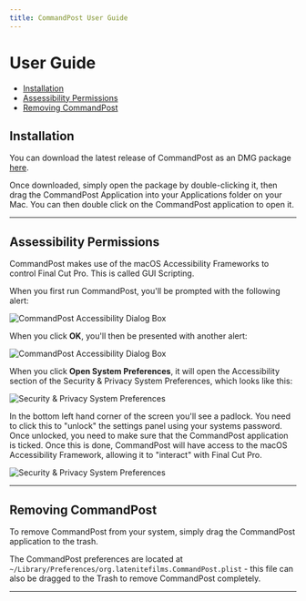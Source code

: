 ```yaml
---
title: CommandPost User Guide
---
```


# User Guide

- [Installation](#installation)
- [Assessibility Permissions](#assessibility-permissions)
- [Removing CommandPost](#removing-commandpost)

## Installation

You can download the latest release of CommandPost as an DMG package <a href="https://github.com/CommandPost/CommandPost/releases/latest" id="download-text-link">here</a>.

Once downloaded, simply open the package by double-clicking it, then drag the CommandPost Application into your Applications folder on your Mac. You can then double click on the CommandPost application to open it.

---

## Assessibility Permissions

CommandPost makes use of the macOS Accessibility Frameworks to control Final Cut Pro. This is called GUI Scripting.

When you first run CommandPost, you'll be prompted with the following alert:

![CommandPost Accessibility Dialog Box](http://commandpost.io/assets/images/cp-accessibility-alert-01.png "CommandPost Accessibility Dialog Box")

When you click **OK**, you'll then be presented with another alert:

![CommandPost Accessibility Dialog Box](http://commandpost.io/assets/images/cp-accessibility-alert-02.png "CommandPost Accessibility Dialog Box")

When you click **Open System Preferences**, it will open the Accessibility section of the Security & Privacy System Preferences, which looks like this:

![Security & Privacy System Preferences](http://commandpost.io/assets/images/cp-accessibility-alert-03.png "Security & Privacy System Preferences")

In the bottom left hand corner of the screen you'll see a padlock. You need to click this to "unlock" the settings panel using your systems password. Once unlocked, you need to make sure that the CommandPost application is ticked. Once this is done, CommandPost will have access to the macOS Accessibility Framework, allowing it to "interact" with Final Cut Pro.

![Security & Privacy System Preferences](http://commandpost.io/assets/images/cp-accessibility-alert-04.png "Security & Privacy System Preferences")

---

## Removing CommandPost

To remove CommandPost from your system, simply drag the CommandPost application to the trash.

The CommandPost preferences are located at `~/Library/Preferences/org.latenitefilms.CommandPost.plist` - this file can also be dragged to the Trash to remove CommandPost completely.

---

